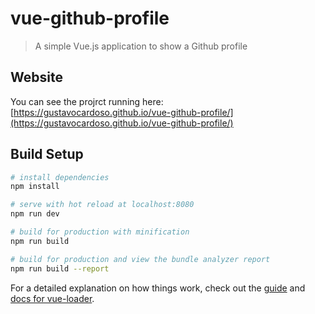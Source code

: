 # vue-github-profile

> A simple Vue.js application to show a Github profile

## Website

You can see the projrct running here: [https://gustavocardoso.github.io/vue-github-profile/](https://gustavocardoso.github.io/vue-github-profile/)

## Build Setup

``` bash
# install dependencies
npm install

# serve with hot reload at localhost:8080
npm run dev

# build for production with minification
npm run build

# build for production and view the bundle analyzer report
npm run build --report
```

For a detailed explanation on how things work, check out the [guide](http://vuejs-templates.github.io/webpack/) and [docs for vue-loader](http://vuejs.github.io/vue-loader).

